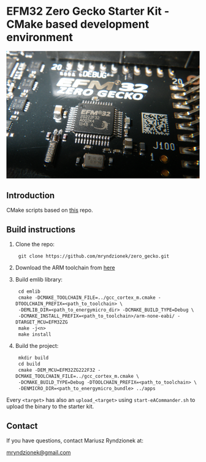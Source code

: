EFM32 Zero Gecko Starter Kit - CMake based development environment
==================================================================

![kit](images/kit.png?raw=true "Kit EFM32ZG_STK3200")

Introduction
------------

CMake scripts based on [this](https://github.com/alatarum/cmake-emlib) repo.

Build instructions
------------------

1. Clone the repo:

		git clone https://github.com/mryndzionek/zero_gecko.git

2. Download the ARM toolchain from [here](https://launchpad.net/gcc-arm-embedded/4.7/4.7-2012-q4-major)

3. Build emlib library:

		cd emlib
		cmake -DCMAKE_TOOLCHAIN_FILE=../gcc_cortex_m.cmake -DTOOLCHAIN_PREFIX=<path_to_toolchain> \
		-DEMLIB_DIR=<path_to_energymicro_dir> -DCMAKE_BUILD_TYPE=Debug \
		-DCMAKE_INSTALL_PREFIX=<path_to_toolchain>/arm-none-eabi/ -DTARGET_MCU=EFM32ZG
		make -j<n>
		make install

4. Build the project:

		mkdir build
		cd build
		cmake -DEM_MCU=EFM32ZG222F32 -DCMAKE_TOOLCHAIN_FILE=../gcc_cortex_m.cmake \
		-DCMAKE_BUILD_TYPE=Debug -DTOOLCHAIN_PREFIX=<path_to_toolchain> \
		-DENMICRO_DIR=<path_to_energymicro_bundle> ../apps

Every `<target>` has also an `upload_<target>` using `start-eACommander.sh` to upload the binary to the starter kit.

Contact
-------
If you have questions, contact Mariusz Ryndzionek at:

<mryndzionek@gmail.com>
